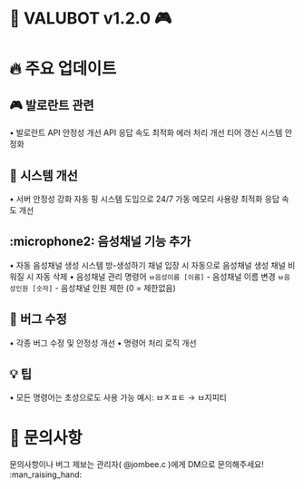 # :robot: VALUBOT v1.2.0 :video_game:
# :fire: 주요 업데이트
## :video_game: 발로란트 관련
• 발로란트 API 안정성 개선
API 응답 속도 최적화
에러 처리 개선
티어 갱신 시스템 안정화
## :wrench: 시스템 개선
• 서버 안정성 강화
자동 핑 시스템 도입으로 24/7 가동
메모리 사용량 최적화
응답 속도 개선
## :microphone2: 음성채널 기능 추가
• 자동 음성채널 생성 시스템
방-생성하기 채널 입장 시 자동으로 음성채널 생성
채널 비워질 시 자동 삭제
• 음성채널 관리 명령어
`ㅂ음성이름 [이름]` - 음성채널 이름 변경
`ㅂ음성인원 [숫자]` - 음성채널 인원 제한 (0 = 제한없음)
## :bug: 버그 수정
• 각종 버그 수정 및 안정성 개선
• 명령어 처리 로직 개선
## :bulb: 팁
• 모든 명령어는 초성으로도 사용 가능
예시: ㅂㅈㅍㅌ → ㅂ지피티
# :loudspeaker: 문의사항
문의사항이나 버그 제보는 관리자( @jombee.c )에게 DM으로 문의해주세요! :man_raising_hand:

